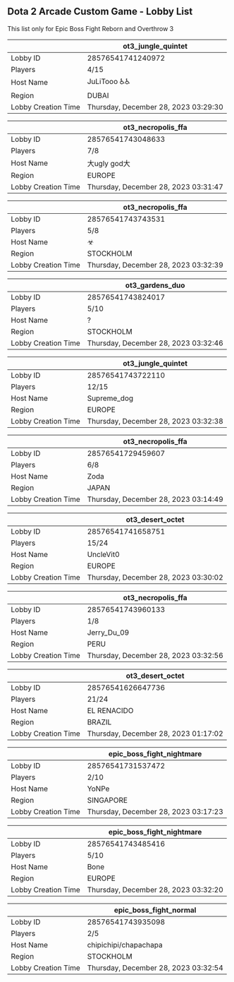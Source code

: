 ## Dota 2 Arcade Custom Game - Lobby List

This list only for Epic Boss Fight Reborn and Overthrow 3

|  | ot3_jungle_quintet |
| ------ | ------ |
| Lobby ID | 28576541741240972 |
| Players | 4/15 |
| Host Name | JuLiTooo  ♿♿ |
| Region | DUBAI |
| Lobby Creation Time | Thursday, December 28, 2023 03:29:30 |


|  | ot3_necropolis_ffa |
| ------ | ------ |
| Lobby ID | 28576541743048633 |
| Players | 7/8 |
| Host Name | 大ugly god大 |
| Region | EUROPE |
| Lobby Creation Time | Thursday, December 28, 2023 03:31:47 |


|  | ot3_necropolis_ffa |
| ------ | ------ |
| Lobby ID | 28576541743743531 |
| Players | 5/8 |
| Host Name | ☣ |
| Region | STOCKHOLM |
| Lobby Creation Time | Thursday, December 28, 2023 03:32:39 |


|  | ot3_gardens_duo |
| ------ | ------ |
| Lobby ID | 28576541743824017 |
| Players | 5/10 |
| Host Name | ? |
| Region | STOCKHOLM |
| Lobby Creation Time | Thursday, December 28, 2023 03:32:46 |


|  | ot3_jungle_quintet |
| ------ | ------ |
| Lobby ID | 28576541743722110 |
| Players | 12/15 |
| Host Name | Supreme_dog |
| Region | EUROPE |
| Lobby Creation Time | Thursday, December 28, 2023 03:32:38 |


|  | ot3_necropolis_ffa |
| ------ | ------ |
| Lobby ID | 28576541729459607 |
| Players | 6/8 |
| Host Name | Zoda |
| Region | JAPAN |
| Lobby Creation Time | Thursday, December 28, 2023 03:14:49 |


|  | ot3_desert_octet |
| ------ | ------ |
| Lobby ID | 28576541741658751 |
| Players | 15/24 |
| Host Name | UncleVit0 |
| Region | EUROPE |
| Lobby Creation Time | Thursday, December 28, 2023 03:30:02 |


|  | ot3_necropolis_ffa |
| ------ | ------ |
| Lobby ID | 28576541743960133 |
| Players | 1/8 |
| Host Name | Jerry_Du_09 |
| Region | PERU |
| Lobby Creation Time | Thursday, December 28, 2023 03:32:56 |


|  | ot3_desert_octet |
| ------ | ------ |
| Lobby ID | 28576541626647736 |
| Players | 21/24 |
| Host Name | EL RENACIDO |
| Region | BRAZIL |
| Lobby Creation Time | Thursday, December 28, 2023 01:17:02 |


|  | epic_boss_fight_nightmare |
| ------ | ------ |
| Lobby ID | 28576541731537472 |
| Players | 2/10 |
| Host Name | YoNPe |
| Region | SINGAPORE |
| Lobby Creation Time | Thursday, December 28, 2023 03:17:23 |


|  | epic_boss_fight_nightmare |
| ------ | ------ |
| Lobby ID | 28576541743485416 |
| Players | 5/10 |
| Host Name | Bone |
| Region | EUROPE |
| Lobby Creation Time | Thursday, December 28, 2023 03:32:20 |


|  | epic_boss_fight_normal |
| ------ | ------ |
| Lobby ID | 28576541743935098 |
| Players | 2/5 |
| Host Name | chipichipi/chapachapa |
| Region | STOCKHOLM |
| Lobby Creation Time | Thursday, December 28, 2023 03:32:54 |


